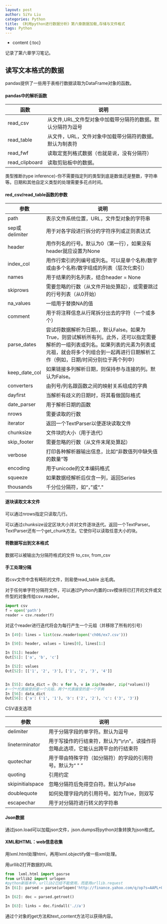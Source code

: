 ```yaml
---
layout: post
author: SiYu Liu
categories: Python
title: 《利用python进行数据分析》第六章数据加载,存储与文件格式
tags: Python
---
```


* content
{:toc}

记录了第六章学习笔记。






## 读写文本格式的数据

pandas提供了一些用于表格行数据读取为DataFrame对象的函数。

#### pandas中的解析函数

|函数|说明|
|--|--|
|read_csv|从文件,URL,文件型对象中加载带分隔符的数据。默认分隔符为逗号|
|read_table|从文件，URL，文件对象中加载带分隔符的数据。默认为制表符|
|read_fwf|读取定宽列格式数据（也就是说，没有分隔符）|
|read_clipboard|读取剪贴板中的数据。|

类型推断(type inference)-你不需要指定列的类型到底是数值还是整数，字符串等。日期和其他自定义类型的处理需要多花点时间。

#### red_csv/read_table函数的参数

|参数|说明|
|--|--|
|path|表示文件系统位置，URL，文件型对象的字符串|
|sep或delimiter|用于对各字段进行拆分的字符序列或正则表达式|
|header|用作列名的行号。默认为0（第一行），如果没有header就应设置为None|
|index_col|用作行索引的列编号或列名。可以是单个名称/数字或由多个名称/数字组成的列表（层次化索引）|
|names|用于结果的列名列表，结合header = None|
|skiprows|需要忽略的行数（从文件开始处算起），或需要跳过的行号列表（从0开始）|
|na_values|一组用于替换NA的值|
|comment|用于将注释信息从行尾拆分出去的字符（一个或多个）|
|parse_dates |尝试将数据解析为日期，，默认False。如果为True，则尝试解析所有列。此外，还可以指定需要解析的一组列表或列名。如果列表的元素为列表或元祖，就会将多个列组合到一起再进行日期解析工作（例如，日期/时间分别位于两个列中）|
|keep_date_col|如果链接多列解析日期，则保持参与连接的列。默认为False。|
|converters|由列号/列名跟函数之间的映射关系组成的字典|
|dayfirst|当解析有歧义的日期时，将其看做国际格式|
|date_parser|用于解析日期的函数|
|nrows|需要读取的行数|
|iterator|返回一个TextParser以便逐块读取文件|
|chunksize|文件块的大小（用于迭代）|
|skip_footer|需要忽略的行数（从文件末尾处算起）|
|verbose|打印各种解析器输出信息，比如“非数值列中缺失值的数量”等|
|encoding|用于unicode的文本编码格式|
|squeeze|如果数据经解析后仅含一列，返回Series|
|thousands|千分位分隔符，如“，”或“."|

#### 逐块读取文本文件

 可以通过nrows指定只读取几行。
 
 可以通过chunksize设定区块大小并对文件逐块迭代。返回一个TextParser。
 TextParser还有一个get_chunk方法，它使你可以读取任意大小的块。
 
#### 将数据写出到文本格式

数据可以被输出为分隔符格式的文件
to_csv, from_csv

#### 手工处理分隔

若csv文件中含有畸形的文件，则易使read_table 出毛病。

对于任何单字符分隔符文件，可以通过Python内置的csv模块将已打开的文件或文件型的对象传给csv.reader。

```python
import csv
f = open('path')
reader = csv.reader(f)
```

对这个reader进行迭代将会为每行产生一个元祖（并移除了所有的引号）

```python
In [49]: lines = list(csv.reader(open('ch06/ex7.csv')))

In [50]: header, values = lines[0], lines[1:]

In [51]: header
Out[51]: ['a', 'b', 'c']

In [52]: values
Out[52]: [['1', '2', '3'], ['1', '2', '3', '4']]


In [55]: data_dict = {h: v for h, v in zip(header, zip(*values))}
#一个*代表接受的是一个元祖，两个*代表接受的是一个字典
In [56]: data_dict
Out[56]: {'a': ('1', '1'), 'b': ('2', '2'), 'c': ('3', '3')}
```

CSV语支选项

|参数|说明|
|--|--|
|delimiter|用于分隔字段的单字符。默认为逗号|
|lineterminator|用于写操作的行结束符，默认为”\r\n"。读操作将忽略此选项，它能认出跨平台的行结束符|
|quotechar|用于带由特殊字符（如分隔符）的字段的引用符号。默认为“ " ”|
|quoting|引用约定|
|skipinitialspace|忽略分隔符后免得空白符。默认为False|
|doublequote|如何处理字段内的引用符号。如为True，则双写|
|escapechar|用于对分隔符进行转义的字符串|

#### Json数据
 
通过json.load可以加载json文件，json.dumps将python对象转换为json格式。

#### XML和HTML：web信息收集

用lxml.html处理html，再用lxml.objectify做一些xml处理。

用urllib2打开数据的URL

```python
from  lxml.html import pasrse
from urllib2 import urlopen
#python新版本中，urllib2已经不能使用，而是用urllib.request
In [61]: parsed = parse(urlopen('http://finance.yahoo.com/q/op?s=AAPL+Options'))

In [62]: doc = parsed.getroot()

In [63]: links = doc.findall('.//a')
```
通过个对象的get方法和text_content方法可以获得内容。

